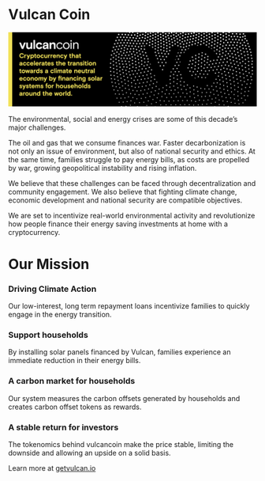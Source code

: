 # Vulcan Coin

![Vulcanheader](header.png)

The environmental, social and energy crises are some of this decade’s major challenges.

The oil and gas that we consume finances war. Faster decarbonization is not only an issue of environment, but also of national security and ethics. At the same time, families struggle to pay energy bills, as costs are propelled by war, growing geopolitical instability and rising inflation.

We believe that these challenges can be faced through decentralization and community engagement. We also believe that fighting climate change, economic development and national security are compatible objectives.

We are set to incentivize real-world environmental activity and revolutionize how people finance their energy saving investments at home with a cryptocurrency.

# Our Mission

### Driving Climate Action
Our low-interest, long term repayment loans incentivize families to quickly engage in the energy transition.

### Support households
By installing solar panels financed by Vulcan, families experience an immediate reduction in their energy bills.

### A carbon market for households
Our system measures the carbon offsets generated by households and creates carbon offset tokens as rewards.

### A stable return for investors
The tokenomics behind vulcancoin make the price stable, limiting the downside and allowing an upside on a solid basis.

Learn more at [getvulcan.io](http://getvulcan.io/)
